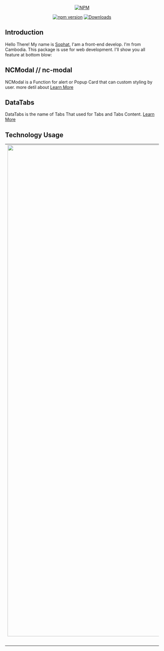 <div align="center">

[![NPM](https://nodei.co/npm/nc-modal.png?downloads=true&downloadRank=true&stars=true)](https://nodei.co/npm/nc-modal/) <br/>

 [![npm version](https://badge.fury.io/js/nc-modal.svg)](https://badge.fury.io/js/nc-modal)  [![Downloads](https://img.shields.io/npm/dt/nc-modal)](https://www.npmjs.com/package/git-stats) 

</div>

## Introduction

Hello There! My name is [Sophat](https://github.com/pphatDev), I'am a front-end develop. I'm from Cambodia. This package is use for web development. I'll show you all feature at bottom blow: 
  
## NCModal // nc-modal
NCModal is a Function for alert or Popup Card that can custom styling by user. more detil about [Learn More](https://github.com/nintrealab/ncModal/blob/main/src/modal/README.md)


## DataTabs
DataTabs is the name of Tabs That used for Tabs and Tabs Content.
[Learn More](https://github.com/nintrealab/ncModal/blob/main/src/tabs/README.md)

## Technology Usage

| | | |
|:-------------------------:|:-------------------------:|:-------------------------:|
|<img width="1604" src="https://user-images.githubusercontent.com/65520537/185019069-385d92d7-8c12-4c8e-8229-b93df196b7ef.png">  Webpack |  <img width="1604" src="https://user-images.githubusercontent.com/65520537/185019457-dbdf2616-a258-4a5c-82af-be3c1aed36ec.png"> TailwindCss |<img width="1604" src="https://user-images.githubusercontent.com/65520537/185019624-67df2299-0fdb-406e-90fa-ae441abd79ed.png"> Babel Js|
| | | |
